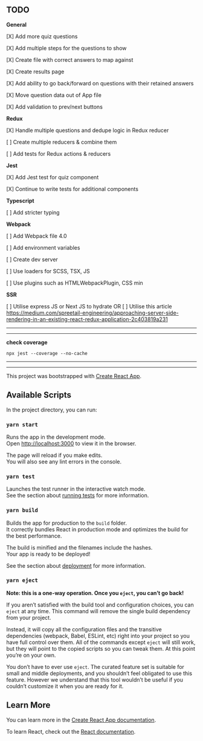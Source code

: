 ## TODO

**General**

[X]  Add more quiz questions

[X]  Add multiple steps for the questions to show

[X]  Create file with correct answers to map against

[X]  Create results page

[X]  Add ability to go back/forward on questions with their retained answers

[X]  Move question data out of App file

[X] Add validation to prev/next buttons

**Redux**

[X]  Handle multiple questions and dedupe logic in Redux reducer

[ ]  Create multiple reducers & combine them

[ ]  Add tests for Redux actions & reducers

**Jest**

[X]  Add Jest test for quiz component

[X]  Continue to write tests for additional components

**Typescript**

[ ]  Add stricter typing

**Webpack**

[ ]  Add Webpack file 4.0

[ ]  Add environment variables

[ ]  Create dev server

[ ]  Use loaders for SCSS, TSX, JS

[ ]  Use plugins such as HTMLWebpackPlugin, CSS min

**SSR**

[ ]  Utilise express JS or Next JS to hydrate OR
[ ]  Utilise this article https://medium.com/spreetail-engineering/approaching-server-side-rendering-in-an-existing-react-redux-application-2c403819a231

***
***

**check coverage**

`npx jest --coverage --no-cache`

***
***

This project was bootstrapped with [Create React App](https://github.com/facebook/create-react-app).

## Available Scripts

In the project directory, you can run:

### `yarn start`

Runs the app in the development mode.<br />
Open [http://localhost:3000](http://localhost:3000) to view it in the browser.

The page will reload if you make edits.<br />
You will also see any lint errors in the console.

### `yarn test`

Launches the test runner in the interactive watch mode.<br />
See the section about [running tests](https://facebook.github.io/create-react-app/docs/running-tests) for more information.

### `yarn build`

Builds the app for production to the `build` folder.<br />
It correctly bundles React in production mode and optimizes the build for the best performance.

The build is minified and the filenames include the hashes.<br />
Your app is ready to be deployed!

See the section about [deployment](https://facebook.github.io/create-react-app/docs/deployment) for more information.

### `yarn eject`

**Note: this is a one-way operation. Once you `eject`, you can’t go back!**

If you aren’t satisfied with the build tool and configuration choices, you can `eject` at any time. This command will remove the single build dependency from your project.

Instead, it will copy all the configuration files and the transitive dependencies (webpack, Babel, ESLint, etc) right into your project so you have full control over them. All of the commands except `eject` will still work, but they will point to the copied scripts so you can tweak them. At this point you’re on your own.

You don’t have to ever use `eject`. The curated feature set is suitable for small and middle deployments, and you shouldn’t feel obligated to use this feature. However we understand that this tool wouldn’t be useful if you couldn’t customize it when you are ready for it.

## Learn More

You can learn more in the [Create React App documentation](https://facebook.github.io/create-react-app/docs/getting-started).

To learn React, check out the [React documentation](https://reactjs.org/).
